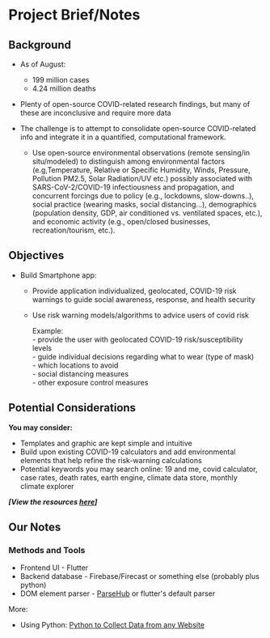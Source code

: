 # Project Brief/Notes

## Background 

- As of August: 
	- 199 million cases
	- 4.24 million deaths

- Plenty of open-source COVID-related research findings, but many of these are inconclusive and require more data

- The challenge is to attempt to consolidate open-source COVID-related info and integrate it in a quantified, computational framework.
	- Use open-source environmental observations (remote sensing/in situ/modeled) to distinguish among environmental factors (e.g,Temperature, Relative or Specific Humidity, Winds, Pressure, Pollution PM2.5, Solar Radiation/UV etc.) possibly associated with SARS-CoV-2/COVID-19 infectiousness and propagation, and concurrent forcings due to policy (e.g., lockdowns, slow-downs..), social practice (wearing masks, social distancing…), demographics (population density, GDP, air conditioned vs. ventilated spaces, etc.), and economic activity (e.g., open/closed businesses, recreation/tourism, etc.).
	
## Objectives 
- Build Smartphone app:
	- Provide application individualized, geolocated, COVID-19 risk warnings to guide social awareness, response, and health security
	- Use risk warning models/algorithms to advice users of covid risk
	
		Example:   
			- provide the user with geolocated COVID-19 risk/susceptibility levels  
			- guide individual decisions regarding what to wear (type of mask)  
			- which locations to avoid  
			- social distancing measures  
			- other exposure control measures

## Potential Considerations

**You may consider:**

- Templates and graphic are kept simple and intuitive
- Build upon existing COVID-19 calculators and add environmental elements that help refine the risk-warning calculations
- Potential keywords you may search online: 19 and me, covid calculator, case rates, death rates, earth engine, climate data store, monthly climate explorer




_**[View the resources [here](https://2021.spaceappschallenge.org/challenges/statements/covid-19-calculate-the-risk/resources)]**_

## Our Notes

### Methods and Tools

- Frontend UI - Flutter
- Backend database - Firebase/Firecast or something else (probably plus python)
- DOM element parser - [ParseHub](https://www.parsehub.com/) or flutter's default parser
 
More: 
- Using Python: [Python to Collect Data from any Website](https://towardsdatascience.com/how-to-collect-data-from-any-website-cb8fad9e9ec5)

